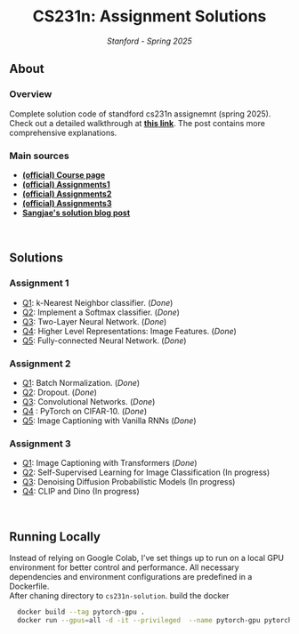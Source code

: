 <h1 align="center">CS231n: Assignment Solutions</h1>
<p align="center"><i>Stanford - Spring 2025</i></p>

## About
### Overview
Complete solution code of standford cs231n assignemnt (spring 2025).
Check out a detailed walkthrough at **[this link](https://sangjae4309.github.io/projects/cs231n.html)**. The post contains more comprehensive explanations.

### Main sources 
* [**(official) Course page**](http://cs231n.stanford.edu/index.html)
* [**(official) Assignments1**](https://cs231n.github.io/assignments2025/assignment1/)
* [**(official) Assignments2**](https://cs231n.github.io/assignments2025/assignment1/)
* [**(official) Assignments3**](https://cs231n.github.io/assignments2025/assignment1/)
* [**Sangjae's solution blog post**](https://sangjae4309.github.io/projects/cs231n.html)

<br>

## Solutions
### Assignment 1
* [Q1](assignment1/knn.ipynb): k-Nearest Neighbor classifier. (_Done_)
* [Q2](assignment1/softmax.ipynb): Implement a Softmax classifier. (_Done_)
* [Q3](assignment1/two_layer_net.ipynb): Two-Layer Neural Network. (_Done_)
* [Q4](assignment1/features.ipynb): Higher Level Representations: Image Features. (_Done_)
* [Q5](assignment1/FullyConnectedNets.ipynb): Fully-connected Neural Network. (_Done_)

### Assignment 2
* [Q1](assignment2/BatchNormalization.ipynb): Batch Normalization. (_Done_)
* [Q2](assignment2/Dropout.ipynb): Dropout. (_Done_)
* [Q3](assignment2/ConvolutionalNetworks.ipynb): Convolutional Networks. (_Done_)
* [Q4](assignment2/PyTorch.ipynb) : PyTorch on CIFAR-10. (_Done_)
* [Q5](assignment2/RNN_Captioning_pytorch.ipynb): Image Captioning with Vanilla RNNs (_Done_)

### Assignment 3
* [Q1](assignment3/Transformer_Captioning.ipynb): Image Captioning with Transformers (_Done_)
* [Q2](assignment3/Self_Supervised_Learning.ipynb): Self-Supervised Learning for Image Classification (In progress)
* [Q3](assignment3/DDPM.ipynb): Denoising Diffusion Probabilistic Models (In progress)
* [Q4](assignment3/CLIP_DINO.ipynb): CLIP and Dino (In progress)

<br>

## Running Locally

Instead of relying on Google Colab, I’ve set things up to run on a local GPU environment for better control and performance. All necessary dependencies and environment configurations are predefined in a Dockerfile.
<br>
After chaning directory to `cs231n-solution`. build the docker
```bash
  docker build --tag pytorch-gpu .
  docker run --gpus=all -d -it --privileged  --name pytorch-gpu pytorch-gpu
```
